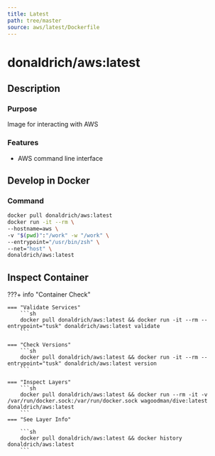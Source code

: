 ```yaml
---
title: Latest
path: tree/master
source: aws/latest/Dockerfile
---
```


# donaldrich/aws:latest

## Description

### Purpose

Image for interacting with AWS

### Features

- AWS command line interface

## Develop in Docker

### Command

```sh
docker pull donaldrich/aws:latest
docker run -it --rm \
--hostname=aws \
-v "$(pwd)":"/work" -w "/work" \
--entrypoint="/usr/bin/zsh" \
--net="host" \
donaldrich/aws:latest
```

## Inspect Container

???+ info "Container Check"

    === "Validate Services"
        ```sh
        docker pull donaldrich/aws:latest && docker run -it --rm --entrypoint="tusk" donaldrich/aws:latest validate
        ```

    === "Check Versions"
        ```sh
        docker pull donaldrich/aws:latest && docker run -it --rm --entrypoint="tusk" donaldrich/aws:latest version
        ```

    === "Inspect Layers"
        ```sh
        docker pull donaldrich/aws:latest && docker run --rm -it -v /var/run/docker.sock:/var/run/docker.sock wagoodman/dive:latest donaldrich/aws:latest
        ```
    === "See Layer Info"

        ```sh
        docker pull donaldrich/aws:latest && docker history donaldrich/aws:latest
        ```
